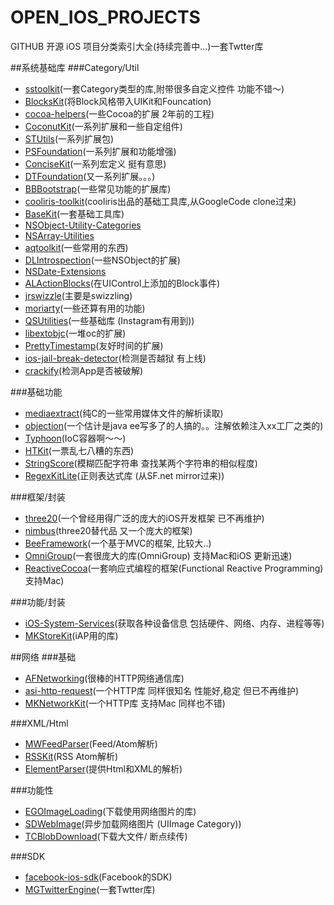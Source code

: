 OPEN_IOS_PROJECTS
=================

GITHUB 开源 iOS 项目分类索引大全(持续完善中...)一套Twtter库


##系统基础库
###Category/Util

* [sstoolkit](https://github.com/soffes/sstoolkit)(一套Category类型的库,附带很多自定义控件 功能不错～)
* [BlocksKit](https://github.com/pandamonia/BlocksKit)(将Block风格带入UIKit和Founcation)
* [cocoa-helpers](https://github.com/enormego/cocoa-helpers)(一些Cocoa的扩展 2年前的工程)
* [CoconutKit](https://github.com/defagos/CoconutKit)(一系列扩展和一些自定组件)
* [STUtils](https://github.com/ldandersen/STUtils)(一系列扩展包)
* [PSFoundation](https://github.com/steipete/PSFoundation)(一系列扩展和功能增强)
* [ConciseKit](https://github.com/petejkim/ConciseKit)(一系列宏定义 挺有意思)
* [DTFoundation](https://github.com/Cocoanetics/DTFoundation)(又一系列扩展。。。)
* [BBBootstrap](https://github.com/brunodecarvalho/BBBootstrap)(一些常见功能的扩展库)
* [cooliris-toolkit](https://github.com/mave99a/cooliris-toolkit)(cooliris出品的基础工具库,从GoogleCode clone过来)
* [BaseKit](https://github.com/brunow/BaseKit)(一套基础工具库)
* [NSObject-Utility-Categories](https://github.com/erica/NSObject-Utility-Categories)
* [NSArray-Utilities](https://github.com/erica/NSArray-Utilities)
* [aqtoolkit](https://github.com/AlanQuatermain/aqtoolkit)(一些常用的东西)
* [DLIntrospection](https://github.com/garnett/DLIntrospection)(一些NSObject的扩展)
* [NSDate-Extensions](https://github.com/erica/NSDate-Extensions)
* [ALActionBlocks](https://github.com/lavoy/ALActionBlocks)(在UIControl上添加的Block事件)
* [jrswizzle](https://github.com/rentzsch/jrswizzle)(主要是swizzling)
* [moriarty](https://github.com/tylerneylon/moriarty)(一些还算有用的功能)
* [QSUtilities](https://github.com/mikeho/QSUtilities)(一些基础库 (Instagram有用到))
* [libextobjc](https://github.com/jspahrsummers/libextobjc)(一堆oc的扩展)
* [PrettyTimestamp](https://github.com/jonhocking/PrettyTimestamp)(友好时间的扩展)
* [ios-jail-break-detector](https://github.com/diwu/ios-jail-break-detector)(检测是否越狱 有上线)
* [crackify](https://github.com/itruf/crackify)(检测App是否被破解)

###基础功能

* [mediaextract](https://github.com/panzi/mediaextract)(纯C的一些常用媒体文件的解析读取)
* [objection](https://github.com/atomicobject/objection)(一个估计是java ee写多了的人搞的。。注解依赖注入xx工厂之类的)
* [Typhoon](https://github.com/jasperblues/Typhoon)(IoC容器啊～～)
* [HTKit](https://github.com/hoteltonight/HTKit)(一票乱七八糟的东西)
* [StringScore](https://github.com/thetron/StringScore)(模糊匹配字符串 查找某两个字符串的相似程度)
* [RegexKitLite](https://github.com/samdeane/RegexKitLite)(正则表达式库 (从SF.net mirror过来))

###框架/封装

* [three20](https://github.com/facebook/three20)(一个曾经用得广泛的庞大的iOS开发框架 已不再维护)
* [nimbus](https://github.com/jverkoey/nimbus)(three20替代品 又一个庞大的框架)
* [BeeFramework](https://github.com/gavinkwoe/BeeFramework)(一个基于MVC的框架, 比较大..)
* [OmniGroup](https://github.com/omnigroup/OmniGroup)(一套很庞大的库(OmniGroup) 支持Mac和iOS 更新迅速)
* [ReactiveCocoa](https://github.com/ReactiveCocoa/ReactiveCocoa)(一套响应式编程的框架(Functional Reactive Programming) 支持Mac)

###功能/封装

* [iOS-System-Services](https://github.com/Shmoopi/iOS-System-Services)(获取各种设备信息 包括硬件、网络、内存、进程等等)
* [MKStoreKit](https://github.com/MugunthKumar/MKStoreKit)(iAP用的库)

##网络
###基础

* [AFNetworking](https://github.com/AFNetworking/AFNetworking)(很棒的HTTP网络通信库)
* [asi-http-request](https://github.com/pokeb/asi-http-request)(一个HTTP库 同样很知名 性能好,稳定 但已不再维护)
* [ MKNetworkKit](https://github.com/MugunthKumar/MKNetworkKit)(一个HTTP库 支持Mac 同样也不错)

###XML/Html

* [MWFeedParser](https://github.com/mwaterfall/MWFeedParser)(Feed/Atom解析)
* [RSSKit](https://github.com/H2CO3/RSSKit)(RSS Atom解析)
* [ElementParser](https://github.com/Objective3/ElementParser)(提供Html和XML的解析)

###功能性

* [EGOImageLoading](https://github.com/enormego/EGOImageLoading)(下载使用网络图片的库)
* [SDWebImage](https://github.com/rs/SDWebImage)(异步加载网络图片 (UIImage Category))
* [TCBlobDownload](https://github.com/thibaultCha/TCBlobDownload)(下载大文件/ 断点续传)

###SDK

* [ facebook-ios-sdk](https://github.com/facebook/facebook-ios-sdk)(Facebook的SDK)
* [ MGTwitterEngine](https://github.com/mattgemmell/MGTwitterEngine)(一套Twtter库)

